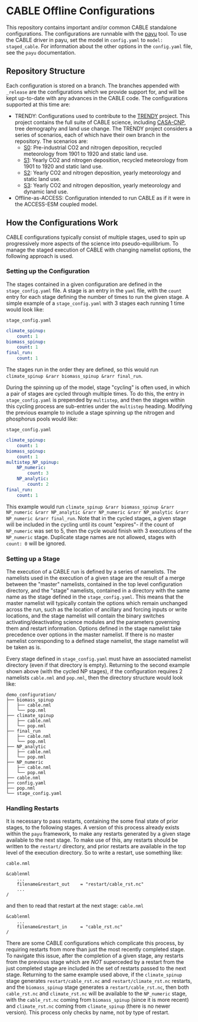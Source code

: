 # CABLE Offline Configurations

This repository contains important and/or common CABLE standalone configurations. The configurations are runnable with the [payu](https://github.com/payu-org/payu) tool. To use the CABLE driver in payu, set the model in ```config.yaml``` to ```model: staged_cable```. For information about the other options in the ```config.yaml``` file, see the ```payu``` documentation.

## Repository Structure

Each configuration is stored on a branch. The branches appended with ```_release``` are the configurations which we provide support for, and will be kept up-to-date with any advances in the CABLE code. The configurations supported at this time are:

* TRENDY: Configurations used to contribute to the [TRENDY](https://github.com/payu-org/payu) project. This project contains the full suite of CABLE science, including [CASA-CNP](https://www.access-nri.org.au/models/model-components/biogeochemistry-model-component-land/), tree demography and land use change. The TRENDY project considers a series of scenarios, each of which have their own branch in the repository. The scenarios are:
    - [S0](https://github.com/CABLE-LSM/cable-offline-configs/tree/release-trendy-S0): Pre-industrial CO2 and nitrogen deposition, recycled meteorology from 1901 to 1920 and static land use.
    - [S1](https://github.com/CABLE-LSM/cable-offline-configs/tree/release-trendy-S1): Yearly CO2 and nitrogen deposition, recycled meteorology from 1901 to 1920 and static land use.
    - [S2](https://github.com/CABLE-LSM/cable-offline-configs/tree/release-trendy-S2): Yearly CO2 and nitrogen deposition, yearly meteorology and static land use.
    - [S3](https://github.com/CABLE-LSM/cable-offline-configs/tree/release-trendy-S3): Yearly CO2 and nitrogen deposition, yearly meteorology and dynamic land use.
* Offline-as-ACCESS: Configuration intended to run CABLE as if it were in the ACCESS-ESM coupled model.

## How the Configurations Work

CABLE configurations typically consist of multiple stages, used to spin up progressively more aspects of the science into pseudo-equilibrium. To manage the staged execution of CABLE with changing namelist options, the following approach is used.

### Setting up the Configuration

The stages contained in a given configuration are defined in the ```stage_config.yaml``` file. A stage is an entry in the ```yaml``` file, with the ```count``` entry for each stage defining the number of times to run the given stage. A simple example of a ```stage_config.yaml``` with 3 stages each running 1 time would look like:

```stage_config.yaml```
```yaml
climate_spinup:
    count: 1
biomass_spinup:
    count: 1
final_run:
    count: 1
```

The stages run in the order they are defined, so this would run ```climate_spinup &rarr biomass_spinup &rarr final_run```.

During the spinning up of the model, stage "cycling" is often used, in which a pair of stages are cycled through multiple times. To do this, the entry in ```stage_config.yaml``` is prepended by ```multistep```, and then the stages within this cycling process are sub-entries under the ```multistep``` heading. Modifying the previous example to include a stage spinning up the nitrogen and phosphorus pools would like:

```stage_config.yaml```
```yaml
climate_spinup:
    count: 1
biomass_spinup:
    count: 1
multistep_NP_spinup:
    NP_numeric:
        count: 3
    NP_analytic:
        count: 2
final_run:
    count: 1
```

This example would run ```climate_spinup &rarr biomass_spinup &rarr NP_numeric &rarr NP_analytic &rarr NP_numeric &rarr NP_analytic &rarr NP_numeric &rarr final_run```. Note that in the cycled stages, a given stage will be included in the cycling until its count "expires"- if the count of ```NP_numeric``` was set to 5, then the cycle would finish with 3 executions of the ```NP_numeric``` stage. Duplicate stage names are not allowed, stages with ```count: 0``` will be ignored.

### Setting up a Stage

The execution of a CABLE run is defined by a series of namelists. The namelists used in the execution of a given stage are the result of a merge between the "master" namelists, contained in the top level configuration directory, and the "stage" namelists, contained in a directory with the same name as the stage defined in the ```stage_config.yaml```. This means that the master namelist will typically contain the options which remain unchanged across the run, such as the location of ancillary and forcing inputs or write locations, and the stage namelist will contain the binary switches activating/deactivating science modules and the parameters governing them and restart information. Options defined in the stage namelist take precedence over options in the master namelist. If there is no master namelist corresponding to a defined stage namelist, the stage namelist will be taken as is.

Every stage defined in ```stage_config.yaml``` must have an associated namelist directory (even if that directory is empty). Returning to the second example shown above (with the cycled NP stages), if the configuration requires 2 namelists ```cable.nml``` and ```pop.nml```, then the directory structure would look like:

```
demo_configuration/
├── biomass_spinup
│   ├── cable.nml
│   └── pop.nml
├── climate_spinup
│   ├── cable.nml
│   └── pop.nml
├── final_run
│   ├── cable.nml
│   └── pop.nml
├── NP_analytic
│   ├── cable.nml
│   └── pop.nml
├── NP_numeric
│   ├── cable.nml
│   └── pop.nml
├── cable.nml
├── config.yaml
├── pop.nml
└── stage_config.yaml
```

### Handling Restarts

It is necessary to pass restarts, containing the some final state of prior stages, to the following stages. A version of this process already exists within the ```payu``` framework, to make any restarts generated by a given stage available to the next stage. To make use of this, any restarts should be written to the ```restart/``` directory, and prior restarts are available in the top level of the execution directory. So to write a restart, use something like:

```cable.nml```
```
&cablenml
    ...
    filename&restart_out    = "restart/cable_rst.nc"
    ...
/
```

and then to read that restart at the next stage:
```cable.nml```
```
&cablenml
    ...
    filename&restart_in     = "cable_rst.nc"
/
```

There are some CABLE configurations which complicate this process, by requiring restarts from more than just the most recently completed stage. To navigate this issue, after the completion of a given stage, any restarts from the previous stage which are _NOT_ superceded by a restart from the just completed stage are included in the set of restarts passed to the next stage. Returning to the same example used above, if the ```climate_spinup``` stage generates ```restart/cable_rst.nc``` and ```restart/climate_rst.nc``` restarts, and the ```biomass_spinup``` stage generates a ```restart/cable_rst.nc```, then both ```cable_rst.nc``` and ```climate_rst.nc``` will be available to the ```NP_numeric``` stage, with the ```cable_rst.nc``` coming from ```biomass_spinup``` (since it is more recent) and ```climate_rst.nc``` coming from ```climate_spinup``` (there is no newer version). This process only checks by name, not by type of restart.
